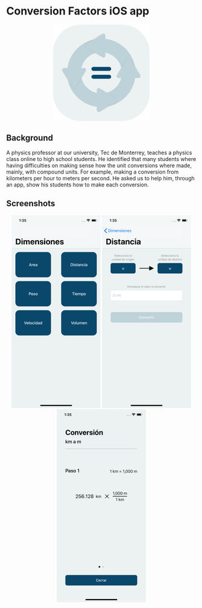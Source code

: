 # Conversion Factors iOS app

<p align="center">
  <img src="readme-assets/logo.png" height="256px">
</p>

## Background
A physics professor at our university, Tec de Monterrey, teaches a physics
class online to high school students. He identified that many students where
having difficulties on making sense how the unit conversions where made,
mainly, with compound units. For example, making a conversion from kilometers
per hour to meters per second. He asked us to help him, through an app, show
his students how to make each conversion.

## Screenshots
<p align="center">
  <img src="readme-assets/home.png" height="512px">
  <img src="readme-assets/units.png" height="512px">
  <img src="readme-assets/steps.png" height="512px">
</p>
